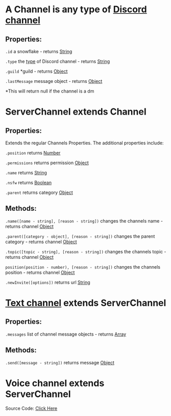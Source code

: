 # A Channel is any type of [Discord channel](https://discord.com/developers/docs/resources/channel)   

## Properties:

`.id` a snowflake - returns [String](https://javascript.info/types#string)

`.type` the [type](https://github.com/discordjslib/discordjslib/blob/main/Documentation/Useful.md) of Discord channel - returns [String](https://javascript.info/types#string)

`.guild` *guild - returns [Object](https://javascript.info/object)

`.lastMessage` message object - returns [Object](https://javascript.info/object)

*This will return null if the channel is a dm


# ServerChannel extends Channel

## Properties:

Extends the regular Channels Properties. The additional properties include:

`.position` returns [Number](https://javascript.info/types#number)

`.permissions` returns permission [Object](https://javascript.info/object)

`.name` returns [String](https://javascript.info/types#string)

`.nsfw` returns [Boolean](https://javascript.info/types#boolean-logical-type)

`.parent` returns category [Object](https://javascript.info/object)


## Methods: 

`.name([name - string], [reason - string])` changes the channels name - returns channel [Object](https://javascript.info/object)

`.parent([category - object], [reason - string])` changes the parent category - returns channel [Object](https://javascript.info/object)

`.topic([topic - string], [reason - string])` changes the channels topic - returns channel [Object](https://javascript.info/object)

`position(position - number), [reason - string])` changes the channels position - returns channel [Object](https://javascript.info/object)

`.newInvite([options])` returns url [String](https://javascript.info/types#string)


# [Text channel](https://discord.com/developers/docs/resources/channel#channel-object-channel-types) extends ServerChannel

## Properties:

`.messages` list of channel message objects - returns [Array](https://javascript.info/array)


## Methods: 

`.send([message - string])` returns message [Object](https://javascript.info/object)

# Voice channel extends ServerChannel

Source Code: [Click Here](https://github.com/discordjslib/discordjslib/tree/main/lib/Classes/Channels)